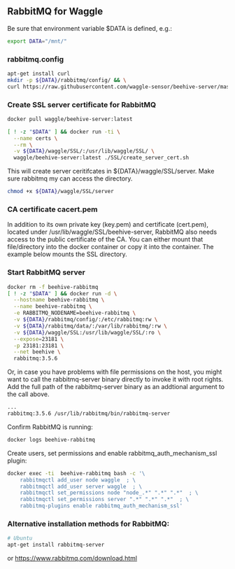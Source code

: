 ## RabbitMQ for Waggle


Be sure that environment variable $DATA is defined, e.g.:
```bash
export DATA="/mnt/"
```

### rabbitmq.config
```bash
apt-get install curl
mkdir -p ${DATA}/rabbitmq/config/ && \
curl https://raw.githubusercontent.com/waggle-sensor/beehive-server/master/beehive-rabbitmq/rabbitmq.config > ${DATA}/rabbitmq/config/rabbitmq.config
```

### Create SSL server certificate for RabbitMQ
```bash
docker pull waggle/beehive-server:latest

[ ! -z "$DATA" ] && docker run -ti \
  --name certs \
  --rm \
  -v ${DATA}/waggle/SSL/:/usr/lib/waggle/SSL/ \
  waggle/beehive-server:latest ./SSL/create_server_cert.sh
```

This will create server ceritifcates in ${DATA}/waggle/SSL/server. Make sure rabbitmq my can access the directory.

```bash
chmod +x ${DATA}/waggle/SSL/server
```


### CA certificate cacert.pem
In addition to its own private key (key.pem) and certificate (cert.pem), located under /usr/lib/waggle/SSL/beehive-server, RabbitMQ also needs access to the public certificate of the CA. You can either mount that file/directory into the docker container or copy it into the container. The example below mounts the SSL directory.


### Start RabbitMQ server
```bash
docker rm -f beehive-rabbitmq
[ ! -z "$DATA" ] && docker run -d \
  --hostname beehive-rabbitmq \
  --name beehive-rabbitmq \
  -e RABBITMQ_NODENAME=beehive-rabbitmq \
  -v ${DATA}/rabbitmq/config/:/etc/rabbitmq:rw \
  -v ${DATA}/rabbitmq/data/:/var/lib/rabbitmq/:rw \
  -v ${DATA}/waggle/SSL:/usr/lib/waggle/SSL/:ro \
  --expose=23181 \
  -p 23181:23181 \
  --net beehive \
  rabbitmq:3.5.6
```

Or, in case you have problems with file permissions on the host, you might want to call the rabbitmq-server binary directly to invoke it with root rights. Add the full path of the rabbitmq-server binary as an addtional argument to the call above.
```bash
...
rabbitmq:3.5.6 /usr/lib/rabbitmq/bin/rabbitmq-server
```

Confirm RabbitMQ is running:
```bash
docker logs beehive-rabbitmq
```


Create users, set permissions and enable rabbitmq_auth_mechanism_ssl plugin:
```bash
docker exec -ti  beehive-rabbitmq bash -c '\
    rabbitmqctl add_user node waggle  ; \
    rabbitmqctl add_user server waggle  ; \
    rabbitmqctl set_permissions node "node_.*" ".*" ".*"  ; \
    rabbitmqctl set_permissions server ".*" ".*" ".*"  ; \
    rabbitmq-plugins enable rabbitmq_auth_mechanism_ssl'
```


### Alternative installation methods for RabbitMQ:
```bash
# Ubuntu
apt-get install rabbitmq-server
```
or https://www.rabbitmq.com/download.html

